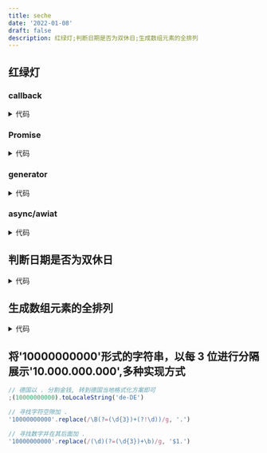 ```yaml
---
title: seche
date: '2022-01-08'
draft: false
description: 红绿灯;判断日期是否为双休日;生成数组元素的全排列
---
```


## 红绿灯

### callback

<details>
  <summary>代码</summary>

```js
function red() {
  console.log('red')
}

function green() {
  console.log('green')
}

function yellow() {
  console.log('yellow')
}

const task = (timer, light, callback) => {
  setTimout(() => {
    switch (light) {
      case 'red':
        red()
        break
      case 'green':
        green()
        break
      case 'yellow':
        yellow()
        break
    }
    callback()
  }, timer)
}

const work = () => {
  task(3000, 'red', () => {
    task(1000, 'green', () => {
      task(2000, 'yellow', work)
    })
  })
}
work()
```

</details>

### Promise

<details>
  <summary>代码</summary>

```js
const promiseLight = (timer, light) => {
  return new Promise((resolve, reject) => {
    setTimeout(() => {
      switch (light) {
        case 'red':
          red()
          break
        case 'green':
          green()
          break
        case 'yellow':
          yellow()
          break
      }
      resolve()
    }, timer)
  })
}

const work = () => {
  promiseLight(3000, 'red')
    .then(() => promiseLight(1000, 'green'))
    .then(() => promiseLight(2000, 'yellow'))
    .then(work)
}
```

</details>

### generator

<details>
  <summary>代码</summary>

```js
const generator = function* () {
  yield promiseLight(3000, 'red')
  yield promiseLight(1000, 'green')
  yield promiseLight(2000, 'yellow')
  yield generator()
}

const generatorObj = generator()
generatorObj.next()
generatorObj.next()
generatorObj.next()
```

</details>

### async/awiat

<details>
  <summary>代码</summary>

```js
const generator = function* () {
  yield promiseLight(3000, 'red')
  yield promiseLight(1000, 'green')
  yield promiseLight(2000, 'yellow')
  yield generator()
}

const generatorObj = generator()
generatorObj.next()
generatorObj.next()
generatorObj.next()
```

</details>

## 判断日期是否为双休日

<details>
	<summary>代码</summary>

```ts
const isWeekend = (date = new Date()): boolean => date.getDay() % 6 === 0
```

</details>

## 生成数组元素的全排列

<details>
	<summary>代码</summary>

```js
const permutations = (arr) => {
  if (arr.length <= 2) return arr.length === 2 ? [arr, [arr[1], arr[0]]] : arr
  return arr.reduce(
    (acc, item, i) =>
      acc.concat(
        permutations([...arr.slice(0, i), ...arr.slice(i + 1)]).map((val) => [item, ...val])
      ),
    []
  )
}

permutations([1, 33, 5])
// [ [1, 33, 5], [1, 5, 33], [33, 1, 5], [33, 5, 1], [5, 1, 33], [5, 33, 1] ]
```

</details>

## 将'10000000000'形式的字符串，以每 3 位进行分隔展示'10.000.000.000',多种实现方式

```js
// 德国以 . 分割金钱, 转到德国当地格式化方案即可
;(10000000000).toLocaleString('de-DE')

// 寻找字符空隙加 .
'10000000000'.replace(/\B(?=(\d{3})+(?!\d))/g, '.')

// 寻找数字并在其后面加 .
'10000000000'.replace(/(\d)(?=(\d{3})+\b)/g, '$1.')
```
